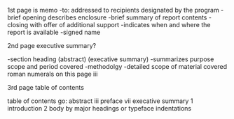 1st page is memo
-to: addressed to recipients designated by the program
-brief opening describes enclosure
-brief summary of report contents
-closing with offer of additional support
-indicates when and where the report is available
-signed name

2nd page executive summary?

-section heading (abstract) (execative summary)
-summarizes purpose scope and period covered
-methodolgy
-detailed scope of material covered
roman numerals on this page iii

3rd page table of contents

table of contents go:
abstract iii
preface vii
execative summary 1
introduction 2
body by major headings or typeface indentations
